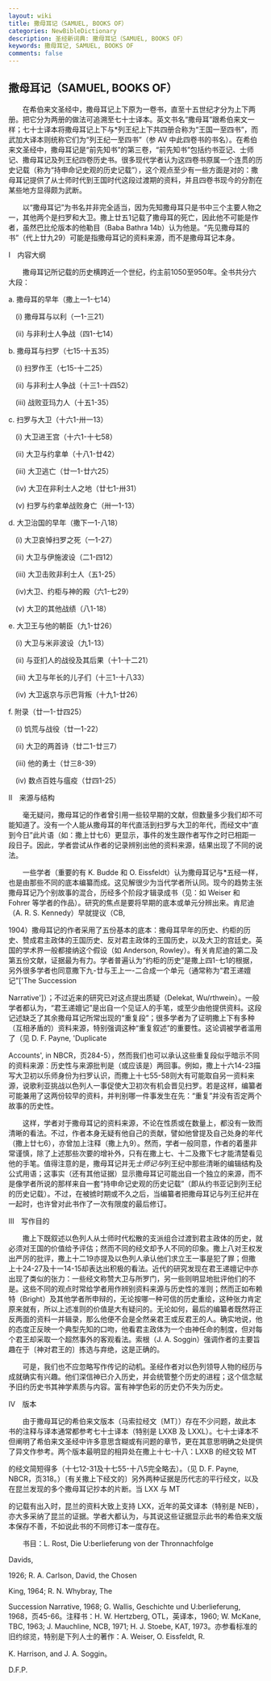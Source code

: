 ```yaml
---
layout: wiki
title: 撒母耳记（SAMUEL, BOOKS OF）
categories: NewBibleDictionary
description: 圣经新词典: 撒母耳记（SAMUEL, BOOKS OF）
keywords: 撒母耳记, SAMUEL, BOOKS OF
comments: false
---
```


## 撒母耳记（SAMUEL, BOOKS OF）

　　在希伯来文圣经中，撒母耳记上下原为一卷书，直至十五世纪才分为上下两册。把它分为两册的做法可追溯至七十士译本。英文书名“撒母耳”跟希伯来文一样；七十士译本将撒母耳记上下与*列王纪上下共四册合称为“王国一至四书”，而武加大译本则统称它们为“列王纪一至四书”（参 AV 中此四卷书的书名）。在希伯来文圣经中，撒母耳记是“前先知书”的第三卷，“前先知书”包括约书亚记、士师记、撒母耳记及列王纪四卷历史书。很多现代学者认为这四卷书原属一个连贯的历史记载（称为“持申命记史观的历史记载”），这个观点至少有一些方面是对的：撒母耳记提供了从士师时代到王国时代这段过渡期的资料，并且四卷书现今的分割在某些地方显得颇为武断。

　　以“撒母耳记”为书名并非完全适当，因为先知撒母耳只是书中三个主要人物之一，其他两个是扫罗和大卫。撒上廿五1记载了撒母耳的死亡，因此他不可能是作者，虽然巴比伦版本的他勒目（Baba Bathra 14b）认为他是。“先见撒母耳的书”（代上廿九29）可能是指撒母耳记的资料来源，而不是撒母耳记本身。

Ⅰ　内容大纲

　　撒母耳记所记载的历史横跨近一个世纪，约主前1050至950年。全书共分六大段：

a. 撒母耳的早年（撒上一1-七14）

　(i) 撒母耳与以利（一1-三21）

　(ii) 与非利士人争战（四1-七14）

b. 撒母耳与扫罗（七15-十五35）

　(i) 扫罗作王（七15-十二25）

　(ii) 与非利士人争战（十三1-十四52）

　(iii) 战败亚玛力人（十五1-35）

c. 扫罗与大卫（十六1-卅一13）

　(i) 大卫进王宫（十六1-十七58）

　(ii) 大卫与约拿单（十八1-廿42）

　(iii) 大卫逃亡（廿一1-廿六25）

　(iv) 大卫在非利士人之地（廿七1-卅31）

　(v) 扫罗与约拿单战败身亡（卅一1-13）

d. 大卫治国的早年（撒下一1-八18）

　(i) 大卫哀悼扫罗之死（一1-27）

　(ii) 大卫与伊施波设（二1-四12）

　(iii) 大卫击败非利士人（五1-25）

　(iv)大卫、约柜与神的殿（六1-七29）

　(v) 大卫的其他战绩（八1-18）

e. 大卫王与他的朝臣（九1-廿26）

　(i) 大卫与米非波设（九1-13）

　(ii) 与亚扪人的战役及其后果（十1-十二21）

　(iii) 大卫与年长的儿子们（十三1-十八33）

　(iv) 大卫返京与示巴背叛（十九1-廿26）

f. 附录（廿一1-廿四25）

　(i) 饥荒与战役（廿一1-22）

　(ii) 大卫的两首诗（廿二1-廿三7）

　(iii) 他的勇士（廿三8-39）

　(iv) 数点百姓与瘟疫（廿四1-25）

Ⅱ　来源与结构

　　毫无疑问，撒母耳记的作者曾引用一些较早期的文献，但数量多少我们却不可能知道了。没有一个人能从撒母耳的年代直活到扫罗与大卫的年代，而经文中“直到今日”此片语（如：撒上廿七6）更显示，事件的发生跟作者写作之时已相距一段日子。因此，学者尝试从作者的记录辨别出他的资料来源，结果出现了不同的说法。

　　一些学者（重要的有 K. Budde 和 O. Eissfeldt）认为撒母耳记与*五经一样，也是由那些不同的底本编纂而成。这见解很少为当代学者所认同。现今的趋势主张撒母耳记乃个别故事的混合，历经多个阶段才辑录成书（见：如 Weiser 和 Fohrer 等学者的作品）。研究的焦点是要将早期的底本或单元分辨出来。肯尼迪（A. R. S. Kennedy）早就提议（CB,

1904）撒母耳记的作者采用了五份基本的底本：撒母耳早年的历史、约柜的历史、赞成君主政体的王国历史、反对君主政体的王国历史，以及大卫的宫廷史。英国的学术界一般都接纳这个假设（如 Anderson, Rowley）。有关肯尼迪的第二及第五份文献，证据最为有力。学者普遍认为“约柜的历史”是撒上四1-七1的根据，另外很多学者也同意撒下九-廿与王上一-二合成一个单元（通常称为“君王递嬗记”['The Succession

Narrative']）；不过近来的研究已对这点提出质疑（Delekat, Wu/rthwein）。一般学者都认为，“君王递嬗记”是出自一个见证人的手笔，或至少由他提供资料。这段记述缺乏了其余撒母耳记所常出现的“重复段”；很多学者为了证明撒上下有多种（互相矛盾的）资料来源，特别强调这种“重复叙述”的重要性。这论调被学者滥用了（见 D. F. Payne, 'Duplicate

Accounts', in NBCR，页284-5），然而我们也可以承认这些重复段似乎暗示不同的资料来源：历史性与来源批判是（或应该是）两回事。例如，撒上十六14-23描写大卫初以乐师身份为扫罗认识，而撒上十七55-58则大有可能取自另一资料来源，说歌利亚挑战以色列人一事促使大卫初次有机会晋见扫罗。若是这样，编纂者可能兼用了这两份较早的资料，并判别哪一件事发生在先：“重复”并没有否定两个故事的历史性。

　　这样，学者对于撒母耳记的资料来源，不论在性质或在数量上，都没有一致而清晰的看法。不过，作者本身无疑有他自己的贡献，譬如他曾提及自己处身的年代（撒上廿七6），亦曾加上注释（撒上九9）。然而，学者一般同意，作者的着墨非常谨慎，除了上述那些次要的增补外，只有在撒上七、十二及撒下七才能清楚看见他的手笔。值得注意的是，撒母耳记并无*士师记与*列王纪中那些清晰的编辑结构及公式用语；这事实（还有其他证据）显示撒母耳记可能出自一个独立的来源，而不是像学者所说的那样来自一套“持申命记史观的历史记载”（即从约书亚记到列王纪的历史记载）。不过，在被掳时期或不久之后，当编纂者把撒母耳记与列王纪并在一起时，也许曾对此书作了一次有限度的最后修订。

Ⅲ　写作目的

　　撒上下既叙述以色列人从士师时代松散的支派组合过渡到君主政体的历史，就必须对王国的价值给予评估；然而不同的经文却予人不同的印象。撒上八对王权发出严厉的批评，撒上十二19亦提及以色列人承认他们求立王一事是犯了罪；但撒上十24-27及十一14-15却表达出积极的看法。近代的研究发现在君王递嬗记中亦出现了类似的张力：一些经文称赞大卫与所罗门，另一些则明显地批评他们的不是。这些不同的观点时常给学者用作辨别资料来源与历史性的准则；然而正如布赖特（Bright）及其他学者所申辩的，无论按哪一种可信的历史重绘，这种张力肯定原来就有，所以上述准则的价值是大有疑问的。无论如何，最后的编纂者既然将正反两面的资料一并辑录，那么他便不会是全然亲君王或反君王的人。确实地说，他的态度正反映一个典型先知的口吻，他看君主政体为一个由神任命的制度，但对每个君王却采取一个超然事外的客观看法。索根（J. A. Soggin）强调作者的主要旨趣在于〔神对君王的〕拣选与弃绝，这是正确的。

　　可是，我们也不应忽略写作传记的动机。圣经作者对以色列领导人物的经历与成就确实有兴趣。他们深信神已介入历史，并会统管整个历史的进程；这个信念赋予旧约历史书其神学素质与内容。富有神学色彩的历史仍不失为历史。

Ⅳ　版本

　　由于撒母耳记的希伯来文版本（马索拉经文〔MT〕）存在不少问题，故此本书的注释与译本通常都参考七十士译本（特别是 LXXB 及 LXXL）。七十士译本不但阐明了希伯来文圣经中许多意思含糊或有问题的章节，更在其意思明确之处提供了异文作参考。两个版本最明显的相异处在撒上十七-十八：LXXB 的经文较 MT

的经文简短得多（十七12-31及十七55-十八5完全略去）。（见 D. F. Payne, NBCR，页318。）〔有关撒上下经文的〕另外两种证据是历代志的平行经文，以及在昆兰发现的多个撒母耳记抄本的片断。当 LXX 与 MT

的记载有出入时，昆兰的资料大致上支持 LXX，近年的英文译本（特别是 NEB），亦大多采纳了昆兰的证据。学者大都认为，与其说这些证据显示此书的希伯来文版本保存不善，不如说此书的不同修订本一度存在。

　　书目：L. Rost, Die U:berlieferung von der Thronnachfolge

Davids,

1926; R. A. Carlson, David, the Chosen

King, 1964; R. N. Whybray, The

Succession Narrative, 1968; G. Wallis, Geschichte und U:berlieferung, 1968，页45-66。注释书：H. W. Hertzberg, OTL，英译本，1960; W. McKane, TBC, 1963; J. Mauchline, NCB, 1971; H. J. Stoebe, KAT, 1973。亦参看标准的旧约综览，特别是下列人士的著作：A. Weiser, O. Eissfeldt, R.

K. Harrison, and J. A. Soggin。

D.F.P.








